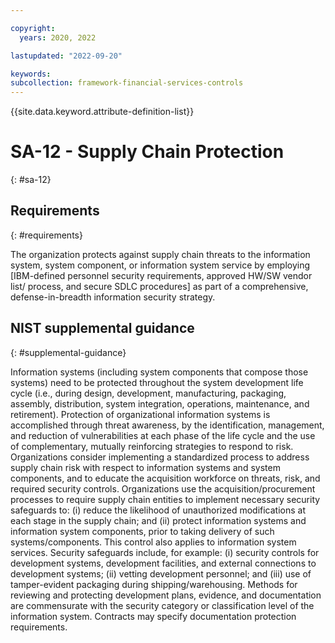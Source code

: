 ```yaml
---

copyright:
  years: 2020, 2022

lastupdated: "2022-09-20"

keywords: 
subcollection: framework-financial-services-controls
---
```


{{site.data.keyword.attribute-definition-list}}

# SA-12 - Supply Chain Protection
{: #sa-12}

## Requirements
{: #requirements}

The organization protects against supply chain threats to the information system, system component, or information system service by employing [IBM-defined personnel security requirements, approved HW/SW vendor list/ process, and secure SDLC procedures] as part of a comprehensive, defense-in-breadth information security strategy.

## NIST supplemental guidance
{: #supplemental-guidance}

Information systems (including system components that compose those systems) need to be protected throughout the system development life cycle (i.e., during design, development, manufacturing, packaging, assembly, distribution, system integration, operations, maintenance, and retirement). Protection of organizational information systems is accomplished through threat awareness, by the identification, management, and reduction of vulnerabilities at each phase of the life cycle and the use of complementary, mutually reinforcing strategies to respond to risk. Organizations consider implementing a standardized process to address supply chain risk with respect to information systems and system components, and to educate the acquisition workforce on threats, risk, and required security controls. Organizations use the acquisition/procurement processes to require supply chain entities to implement necessary security safeguards to: (i) reduce the likelihood of unauthorized modifications at each stage in the supply chain; and (ii) protect information systems and information system components, prior to taking delivery of such systems/components. This control also applies to information system services. Security safeguards include, for example: (i) security controls for development systems, development facilities, and external connections to development systems; (ii) vetting development personnel; and (iii) use of tamper-evident packaging during shipping/warehousing. Methods for reviewing and protecting development plans, evidence, and documentation are commensurate with the security category or classification level of the information system. Contracts may specify documentation protection requirements.

